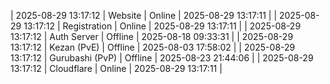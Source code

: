 | 2025-08-29 13:17:12 | Website | Online | 2025-08-29 13:17:11 |
| 2025-08-29 13:17:12 | Registration | Online | 2025-08-29 13:17:11 |
| 2025-08-29 13:17:12 | Auth Server | Offline | 2025-08-18 09:33:31 |
| 2025-08-29 13:17:12 | Kezan (PvE) | Offline | 2025-08-03 17:58:02 |
| 2025-08-29 13:17:12 | Gurubashi (PvP) | Offline | 2025-08-23 21:44:06 |
| 2025-08-29 13:17:12 | Cloudflare | Online | 2025-08-29 13:17:11 |
